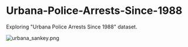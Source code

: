 # Urbana-Police-Arrests-Since-1988
Exploring "Urbana Police Arrests Since 1988" dataset.

![urbana_sankey.png](https://raw.githubusercontent.com/mryu-uiuc/Urbana-Police-Arrests-Since-1988/master/urbana_sankey.png)
